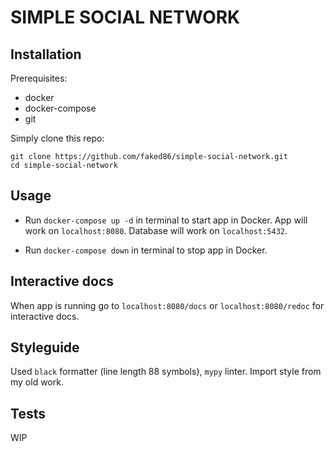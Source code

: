# SIMPLE SOCIAL NETWORK

## Installation

Prerequisites:
- docker
- docker-compose
- git

Simply clone this repo:

```
git clone https://github.com/faked86/simple-social-network.git
cd simple-social-network
```

## Usage

- Run `docker-compose up -d` in terminal to start app in Docker.
App will work on `localhost:8080`. Database will work on `localhost:5432`.

- Run `docker-compose down` in terminal to stop app in Docker.

## Interactive docs

When app is running go to `localhost:8080/docs` or `localhost:8080/redoc` for interactive docs.

## Styleguide

Used `black` formatter (line length 88 symbols), `mypy` linter.
Import style from my old work.

## Tests

WIP

